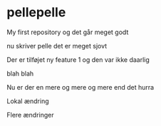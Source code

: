 pellepelle
==========

My first repository
og det går meget godt

nu skriver pelle det er meget sjovt

Der er tilføjet ny feature 1 og den var ikke daarlig

blah blah

Nu er der en mere og mere og mere end det hurra

Lokal ændring

Flere ændringer
